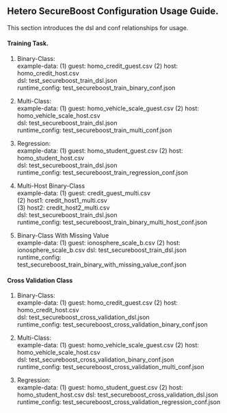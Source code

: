 ## Hetero SecureBoost Configuration Usage Guide.

This section introduces the dsl and conf relationships for usage.

#### Training Task.

1. Binary-Class:  
    example-data: (1) guest: homo_credit_guest.csv  (2) host: homo_credit_host.csv  
    dsl: test_secureboost_train_dsl.json  
    runtime_config: test_secureboost_train_binary_conf.json
     
2. Multi-Class:  
    example-data: (1) guest: homo_vehicle_scale_guest.csv
                  (2) host: homo_vehicle_scale_host.csv  
    dsl: test_secureboost_train_dsl.json  
    runtime_config: test_secureboost_train_multi_conf.json
   
3. Regression:  
    example-data: (1) guest: homo_student_guest.csv
                  (2) host: homo_student_host.csv  
    dsl: test_secureboost_train_dsl.json  
    runtime_config: test_secureboost_train_regression_conf.json
    
4. Multi-Host Binary-Class   
    example-data: (1) guest:  credit_guest_multi.csv  
                  (2) host1:  credit_host1_multi.csv  
                  (3) host2:  credit_host2_multi.csv  
    dsl: test_secureboost_train_dsl.json  
    runtime_config: test_secureboost_train_binary_multi_host_conf.json
    
5. Binary-Class With Missing Value  
    example-data: (1) guest: ionosphere_scale_b.csv
                  (2) host: ionosphere_scale_b.csv
    dsl: test_secureboost_train_dsl.json  
    runtime_config: test_secureboost_train_binary_with_missing_value_conf.json  
    
#### Cross Validation Class

1. Binary-Class:  
    example-data: (1) guest: homo_credit_guest.csv  (2) host: homo_credit_host.csv  
    dsl: test_secureboost_cross_validation_dsl.json  
    runtime_config: test_secureboost_cross_validation_binary_conf.json 
    
2. Multi-Class:  
    example-data: (1) guest: homo_vehicle_scale_guest.csv
                  (2) host: homo_vehicle_scale_host.csv  
    dsl: test_secureboost_cross_validation_binary_conf.json  
    runtime_config: test_secureboost_cross_validation_multi_conf.json  
    
3. Regression:  
    example-data: (1) guest: homo_student_guest.csv
                  (2) host: homo_student_host.csv 
    dsl: test_secureboost_cross_validation_dsl.json  
    runtime_config: test_secureboost_cross_validation_regression_conf.json